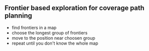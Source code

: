 ## Frontier based exploration for coverage path planning

* find frontiers in a map
* choose the longest group of frontiers
* move to the position near choosen group
* repeat until you don't know the whole map
